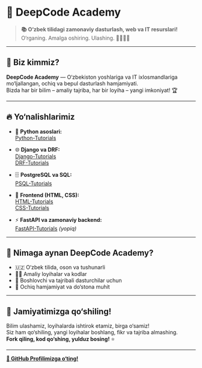 # 🚀 DeepCode Academy

> **📚 O‘zbek tilidagi zamonaviy dasturlash, web va IT resurslari!**  
> O‘rganing. Amalga oshiring. Ulashing. 🧑‍💻🧑‍🏫

---

## 🌟 Biz kimmiz?

**DeepCode Academy** — O‘zbekiston yoshlariga va IT ixlosmandlariga mo‘ljallangan, ochiq va bepul dasturlash hamjamiyati.  
Bizda har bir bilim – amaliy tajriba, har bir loyiha – yangi imkoniyat! 🏆

---

## 🔥 Yo‘nalishlarimiz

- 🐍 **Python asoslari:**  
  [Python-Tutorials](https://github.com/deepcode-academy/Python-Tutorials)

- 🌐 **Django va DRF:**  
  [Django-Tutorials](https://github.com/deepcode-academy/Django-Tutorials)  
  [DRF-Tutorials](https://github.com/deepcode-academy/DRF-Tutorials)

- 🗄️ **PostgreSQL va SQL:**  
  [PSQL-Tutorials](https://github.com/deepcode-academy/PSQL-Tutorials)

- 🎨 **Frontend (HTML, CSS):**  
  [HTML-Tutorials](https://github.com/deepcode-academy/HTML-Tutorials)  
  [CSS-Tutorials](https://github.com/deepcode-academy/CSS-Tutorials)

- ⚡ **FastAPI va zamonaviy backend:**  
  [FastAPI-Tutorials](https://github.com/deepcode-academy/FastAPI-Tutorials) _(yopiq)_

---

## 🥇 Nimaga aynan DeepCode Academy?

- 🇺🇿 O‘zbek tilida, oson va tushunarli
- 👨‍💻 Amaliy loyihalar va kodlar
- 🚀 Boshlovchi va tajribali dasturchilar uchun
- 🤝 Ochiq hamjamiyat va do‘stona muhit

---

## 👥 Jamiyatimizga qo‘shiling!

Bilim ulashamiz, loyihalarda ishtirok etamiz, birga o‘samiz!  
Siz ham qo‘shiling, yangi loyihalar boshlang, fikr va tajriba almashing.  
**Fork qiling, kod qo‘shing, yulduz bosing!** ⭐

---

**[👾 GitHub Profilimizga o‘ting!](https://github.com/deepcode-academy)**  
